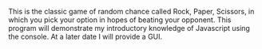 This is the classic game of random chance called Rock, Paper, Scissors, in which you pick your option in hopes of beating your opponent.
This program will demonstrate my introductory knowledge of Javascript using the console.
At a later date I will provide a GUI. 